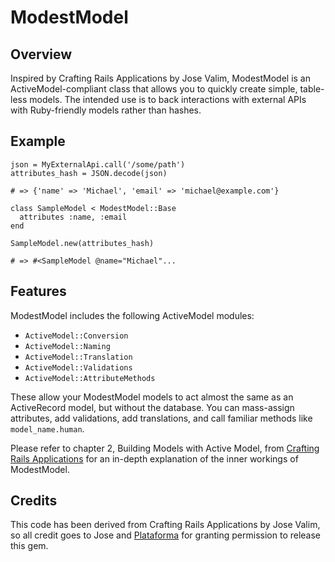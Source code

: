 # ModestModel

## Overview

Inspired by Crafting Rails Applications by Jose Valim, ModestModel is an ActiveModel-compliant class that allows you to quickly create simple, table-less models. The intended use is to back interactions with external APIs with Ruby-friendly models rather than hashes.

## Example

    json = MyExternalApi.call('/some/path')
    attributes_hash = JSON.decode(json)
    
    # => {'name' => 'Michael', 'email' => 'michael@example.com'}

    class SampleModel < ModestModel::Base
      attributes :name, :email
    end
    
    SampleModel.new(attributes_hash)
    
    # => #<SampleModel @name="Michael"...
    
## Features

ModestModel includes the following ActiveModel modules:

* `ActiveModel::Conversion`
* `ActiveModel::Naming`
* `ActiveModel::Translation`
* `ActiveModel::Validations`
* `ActiveModel::AttributeMethods`

These allow your ModestModel models to act almost the same as an ActiveRecord model, but without the database. You can mass-assign attributes, add validations, add translations, and call familiar methods like `model_name.human`.

Please refer to chapter 2, Building Models with Active Model, from [Crafting Rails Applications](http://pragprog.com/book/jvrails/crafting-rails-applications) for an in-depth explanation of the inner workings of ModestModel.

## Credits

This code has been derived from Crafting Rails Applications by Jose Valim, so all credit goes to Jose and [Plataforma](http://blog.plataformatec.com.br/) for granting permission to release this gem.